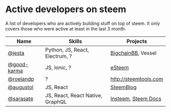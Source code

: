# Active developers on steem

A list of developers who are actively building stuff on top of steem.
It only covers those who were active at least in the last 3 month.

Name | Skills | Projects
---- | ------ | --------
[@jesta]() | Python, JS, React, Electrum, ? | [BigchainBB](https://beta.bigchainbb.com), Vessel
[@good-karma]() | JS, Ionic, ? | [eSteem](http://esteem.ws)
[@roelandp]() | ? | http://steemtools.com
[@augustol]() | JS, React | [SteemBlog](https://github.com/SteemBlog/app)
[@sarasate]() | JS, React, React Native, GraphQL | [Insteem](http://www.insteem.com), [Steem Docs](https://www.steemdocs.com)


